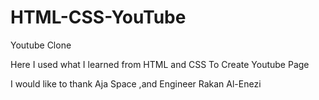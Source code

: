# HTML-CSS-YouTube
Youtube Clone 


Here I used what I learned from HTML and CSS To Create Youtube Page


I would like to thank Aja Space ,and Engineer Rakan Al-Enezi
